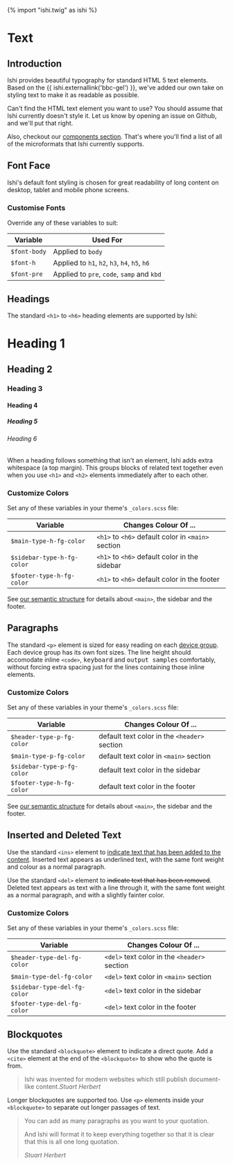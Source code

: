 {% import "ishi.twig" as ishi %}
# Text

## Introduction

Ishi provides beautiful typography for standard HTML 5 text elements. Based on the {{ ishi.externallink('bbc-gel') }}, we've added our own take on styling text to make it as readable as possible.

Can't find the HTML text element you want to use? You should assume that Ishi currently doesn't style it. Let us know by opening an issue on Github, and we'll put that right.

Also, checkout our [components section](../components/index.html). That's where you'll find a list of all of the microformats that Ishi currently supports.

## Font Face

Ishi's default font styling is chosen for great readability of long content on desktop, tablet and mobile phone screens.

### Customise Fonts

Override any of these variables to suit:

Variable     | Used For
-------------|----------
`$font-body` | Applied to `body`
`$font-h`    | Applied to `h1`, `h2`, `h3`, `h4`, `h5`, `h6`
`$font-pre`  | Applied to `pre`, `code`, `samp` and `kbd`

## Headings

The standard `<h1>` to `<h6>` heading elements are supported by Ishi:

<h1 class="notoc">Heading 1</h1>
<h2 class="notoc">Heading 2</h2>
<h3 class="notoc">Heading 3</h3>
<h4 class="notoc">Heading 4</h4>
<h5 class="notoc">Heading 5</h5>
<h6 class="notoc">Heading 6</h6>

When a heading follows something that isn't an element, Ishi adds extra whitespace (a top margin). This groups blocks of related text together even when you use `<h1>` and `<h2>` elements immediately after to each other.

### Customize Colors

Set any of these variables in your theme's `_colors.scss` file:

Variable | Changes Colour Of ...
---------|----------------------
`$main-type-h-fg-color` | `<h1>` to `<h6>` default color in `<main>` section
`$sidebar-type-h-fg-color` | `<h1>` to `<h6>` default color in the sidebar
`$footer-type-h-fg-color` | `<h1>` to `<h6>` default color in the footer

See [our semantic structure](../structure/index.html) for details about `<main>`, the sidebar and the footer.

## Paragraphs

The standard `<p>` element is sized for easy reading on each [device group](../concepts/device-groups.html). Each device group has its own font sizes. The line height should accomodate inline `<code>`, <kbd>keyboard</kbd> and <samp>output samples</samp> comfortably, without forcing extra spacing just for the lines containing those inline elements.

### Customize Colors

Set any of these variables in your theme's `_colors.scss` file:

Variable | Changes Colour Of ...
---------|----------------------
`$header-type-p-fg-color` | default text color in the `<header>` section
`$main-type-p-fg-color` | default text color in `<main>` section
`$sidebar-type-p-fg-color` | default text color in the sidebar
`$footer-type-h-fg-color` | default text color in the footer

See [our semantic structure](../structure/index.html) for details about `<main>`, the sidebar and the footer.

## Inserted and Deleted Text

Use the standard `<ins>` element to <ins>indicate text that has been added to the content</ins>. Inserted text appears as underlined text, with the same font weight and colour as a normal paragraph.

Use the standard `<del>` element to <del>indicate text that has been removed</del>. Deleted text appears as text with a line through it, with the same font weight as a normal paragraph, and with a slightly fainter color.

### Customize Colors

Set any of these variables in your theme's `_colors.scss` file:

Variable | Changes Colour Of ...
---------|----------------------
`$header-type-del-fg-color` | `<del>` text color in the `<header>` section
`$main-type-del-fg-color` | `<del>` text color in `<main>` section
`$sidebar-type-del-fg-color` | `<del>` text color in the sidebar
`$footer-type-del-fg-color` | `<del>` text color in the footer

## Blockquotes

Use the standard `<blockquote>` element to indicate a direct quote. Add a `<cite>` element at the end of the `<blockquote>` to show who the quote is from.

<blockquote>Ishi was invented for modern websites which still publish document-like content.<cite>Stuart Herbert</cite></blockquote>

Longer blockquotes are supported too. Use `<p>` elements inside your `<blockquote>` to separate out longer passages of text.

> You can add as many paragraphs as you want to your quotation.
>
> And Ishi will format it to keep everything together so that it is clear that this is all one long quotation.
>
> <cite>Stuart Herbert</cite>
